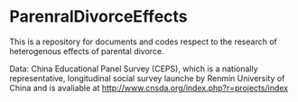 # ParenralDivorceEffects
This is a repository for documents and codes respect to the research of heterogenous effects of parental divorce.

Data: China Educational Panel Survey (CEPS), which is a nationally representative, longitudinal social survey launche by Renmin University of China and is avaliable at http://www.cnsda.org/index.php?r=projects/index
